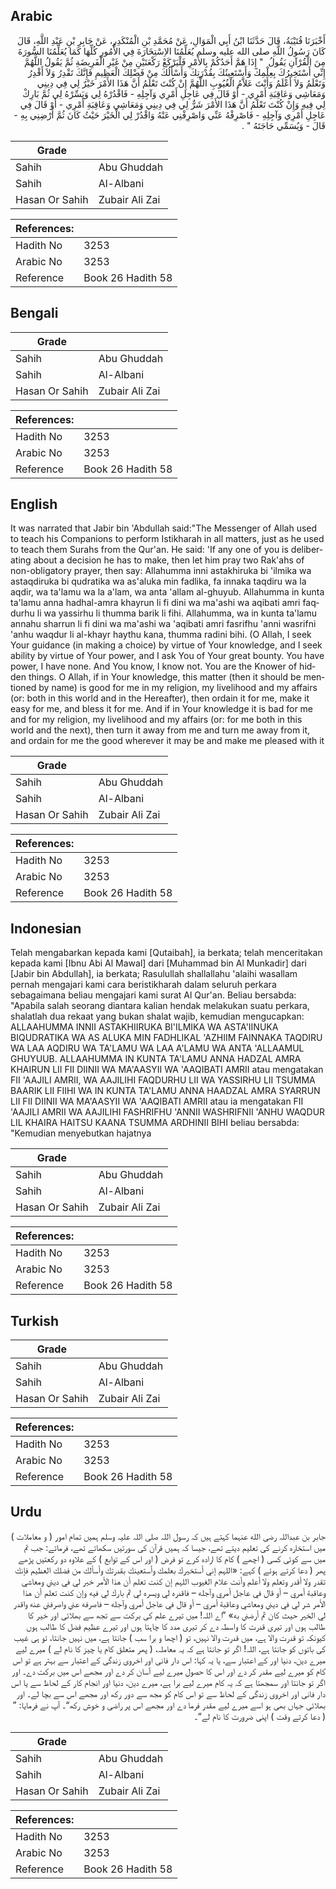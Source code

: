 ## Arabic


<div dir="rtl" lang="ar" style={{fontSize:'larger',backgroundColor:'#f8f9fa',padding:20}}>
أَخْبَرَنَا قُتَيْبَةُ، قَالَ حَدَّثَنَا ابْنُ أَبِي الْمَوَالِ، عَنْ مُحَمَّدِ بْنِ الْمُنْكَدِرِ، عَنْ جَابِرِ بْنِ عَبْدِ اللَّهِ، قَالَ كَانَ رَسُولُ اللَّهِ صلى الله عليه وسلم يُعَلِّمُنَا الاِسْتِخَارَةَ فِي الأُمُورِ كُلِّهَا كَمَا يُعَلِّمُنَا السُّورَةَ مِنَ الْقُرْآنِ يَقُولُ ‏ "‏ إِذَا هَمَّ أَحَدُكُمْ بِالأَمْرِ فَلْيَرْكَعْ رَكْعَتَيْنِ مِنْ غَيْرِ الْفَرِيضَةِ ثُمَّ يَقُولُ اللَّهُمَّ إِنِّي أَسْتَخِيرُكَ بِعِلْمِكَ وَأَسْتَعِينُكَ بِقُدْرَتِكَ وَأَسْأَلُكَ مِنْ فَضْلِكَ الْعَظِيمِ فَإِنَّكَ تَقْدِرُ وَلاَ أَقْدِرُ وَتَعْلَمُ وَلاَ أَعْلَمُ وَأَنْتَ عَلاَّمُ الْغُيُوبِ اللَّهُمَّ إِنْ كُنْتَ تَعْلَمُ أَنَّ هَذَا الأَمْرَ خَيْرٌ لِي فِي دِينِي وَمَعَاشِي وَعَاقِبَةِ أَمْرِي - أَوْ قَالَ فِي عَاجِلِ أَمْرِي وَآجِلِهِ - فَاقْدُرْهُ لِي وَيَسِّرْهُ لِي ثُمَّ بَارِكْ لِي فِيهِ وَإِنْ كُنْتَ تَعْلَمُ أَنَّ هَذَا الأَمْرَ شَرٌّ لِي فِي دِينِي وَمَعَاشِي وَعَاقِبَةِ أَمْرِي - أَوْ قَالَ فِي عَاجِلِ أَمْرِي وَآجِلِهِ - فَاصْرِفْهُ عَنِّي وَاصْرِفْنِي عَنْهُ وَاقْدُرْ لِي الْخَيْرَ حَيْثُ كَانَ ثُمَّ أَرْضِنِي بِهِ - قَالَ - وَيُسَمِّي حَاجَتَهُ ‏"‏ ‏.‏
</div>
<div style={{backgroundColor:'#f8f9fa',padding:20, marginBottom: 10}}><table> <thead> <tr> <th>Grade</th> <th></th> </tr> </thead> <tbody> <tr><td>Sahih</td><td>Abu Ghuddah</td></tr><tr><td>Sahih</td><td>Al-Albani</td></tr><tr><td>Hasan Or Sahih</td><td>Zubair Ali Zai</td></tr></tbody></table><table> <thead> <tr> <th>References:</th> <th></th> </tr> </thead> <tbody><tr><td>Hadith No</td><td>3253</td></tr><tr><td>Arabic No</td><td>3253</td></tr><tr><td>Reference</td><td>Book 26 Hadith 58</td></tr></tbody></table></div>

## Bengali


<div dir="ltr" lang="bn" style={{fontSize:'larger',backgroundColor:'#f8f9fa',padding:20}}>

</div>
<div style={{backgroundColor:'#f8f9fa',padding:20, marginBottom: 10}}><table> <thead> <tr> <th>Grade</th> <th></th> </tr> </thead> <tbody> <tr><td>Sahih</td><td>Abu Ghuddah</td></tr><tr><td>Sahih</td><td>Al-Albani</td></tr><tr><td>Hasan Or Sahih</td><td>Zubair Ali Zai</td></tr></tbody></table><table> <thead> <tr> <th>References:</th> <th></th> </tr> </thead> <tbody><tr><td>Hadith No</td><td>3253</td></tr><tr><td>Arabic No</td><td>3253</td></tr><tr><td>Reference</td><td>Book 26 Hadith 58</td></tr></tbody></table></div>

## English


<div dir="ltr" lang="en" style={{fontSize:'larger',backgroundColor:'#f8f9fa',padding:20}}>
It was narrated that Jabir bin 'Abdullah said:"The Messenger of Allah used to teach his Companions to perform Istikharah in all matters, just as he used to teach them Surahs from the Qur'an. He said: 'If any one of you is deliberating about a decision he has to make, then let him pray two Rak'ahs of non-obligatory prayer, then say: Allahumma inni astakhiruka bi 'ilmika wa astaqdiruka bi qudratika wa as'aluka min fadlika, fa innaka taqdiru wa la aqdir, wa ta'lamu wa la a'lam, wa anta 'allam al-ghuyub. Allahumma in kunta ta'lamu anna hadhal-amra khayrun li fi dini wa ma'ashi wa aqibati amri faqdurhu li wa yassirhu li thumma barik li fihi. Allahumma, wa in kunta ta'lamu annahu sharrun li fi dini wa ma'ashi wa 'aqibati amri fasrifhu 'anni wasrifni 'anhu waqdur li al-khayr haythu kana, thumma radini bihi. (O Allah, I seek Your guidance (in making a choice) by virtue of Your knowledge, and I seek ability by virtue of Your power, and I ask You of Your great bounty. You have power, I have none. And You know, I know not. You are the Knower of hidden things. O Allah, if in Your knowledge, this matter (then it should be mentioned by name) is good for me in my religion, my livelihood and my affairs (or: both in this world and in the Hereafter), then ordain it for me, make it easy for me, and bless it for me. And if in Your knowledge it is bad for me and for my religion, my livelihood and my affairs (or: for me both in this world and the next), then turn it away from me and turn me away from it, and ordain for me the good wherever it may be and make me pleased with it
</div>
<div style={{backgroundColor:'#f8f9fa',padding:20, marginBottom: 10}}><table> <thead> <tr> <th>Grade</th> <th></th> </tr> </thead> <tbody> <tr><td>Sahih</td><td>Abu Ghuddah</td></tr><tr><td>Sahih</td><td>Al-Albani</td></tr><tr><td>Hasan Or Sahih</td><td>Zubair Ali Zai</td></tr></tbody></table><table> <thead> <tr> <th>References:</th> <th></th> </tr> </thead> <tbody><tr><td>Hadith No</td><td>3253</td></tr><tr><td>Arabic No</td><td>3253</td></tr><tr><td>Reference</td><td>Book 26 Hadith 58</td></tr></tbody></table></div>

## Indonesian


<div dir="ltr" lang="id" style={{fontSize:'larger',backgroundColor:'#f8f9fa',padding:20}}>
Telah mengabarkan kepada kami [Qutaibah], ia berkata; telah menceritakan kepada kami [Ibnu Abi Al Mawal] dari [Muhammad bin Al Munkadir] dari [Jabir bin Abdullah], ia berkata; Rasulullah shallallahu 'alaihi wasallam pernah mengajari kami cara beristikharah dalam seluruh perkara sebagaimana beliau mengajari kami surat Al Qur'an. Beliau bersabda: "Apabila salah seorang diantara kalian hendak melakukan suatu perkara, shalatlah dua rekaat yang bukan shalat wajib, kemudian mengucapkan: ALLAAHUMMA INNII ASTAKHIIRUKA BI'ILMIKA WA ASTA'IINUKA BIQUDRATIKA WA AS ALUKA MIN FADHLIKAL 'AZHIIM FAINNAKA TAQDIRU WA LAA AQDIRU WA TA'LAMU WA LAA A'LAMU WA ANTA 'ALLAAMUL GHUYUUB. ALLAAHUMMA IN KUNTA TA'LAMU ANNA HADZAL AMRA KHAIRUN LII FII DIINII WA MA'AASYII WA 'AAQIBATI AMRII atau mengatakan FII 'AAJILI AMRII, WA AAJILIHI FAQDURHU LII WA YASSIRHU LII TSUMMA BAARIK LII FIIHI WA IN KUNTA TA'LAMU ANNA HAADZAL AMRA SYARRUN LII FII DIINII WA MA'AASYII WA 'AAQIBATI AMRII atau ia mengatakan FII 'AAJILI AMRII WA AAJILIHI FASHRIFHU 'ANNII WASHRIFNII 'ANHU WAQDUR LIL KHAIRA HAITSU KAANA TSUMMA ARDHINII BIHI beliau bersabda: "Kemudian menyebutkan hajatnya
</div>
<div style={{backgroundColor:'#f8f9fa',padding:20, marginBottom: 10}}><table> <thead> <tr> <th>Grade</th> <th></th> </tr> </thead> <tbody> <tr><td>Sahih</td><td>Abu Ghuddah</td></tr><tr><td>Sahih</td><td>Al-Albani</td></tr><tr><td>Hasan Or Sahih</td><td>Zubair Ali Zai</td></tr></tbody></table><table> <thead> <tr> <th>References:</th> <th></th> </tr> </thead> <tbody><tr><td>Hadith No</td><td>3253</td></tr><tr><td>Arabic No</td><td>3253</td></tr><tr><td>Reference</td><td>Book 26 Hadith 58</td></tr></tbody></table></div>

## Turkish


<div dir="ltr" lang="tr" style={{fontSize:'larger',backgroundColor:'#f8f9fa',padding:20}}>

</div>
<div style={{backgroundColor:'#f8f9fa',padding:20, marginBottom: 10}}><table> <thead> <tr> <th>Grade</th> <th></th> </tr> </thead> <tbody> <tr><td>Sahih</td><td>Abu Ghuddah</td></tr><tr><td>Sahih</td><td>Al-Albani</td></tr><tr><td>Hasan Or Sahih</td><td>Zubair Ali Zai</td></tr></tbody></table><table> <thead> <tr> <th>References:</th> <th></th> </tr> </thead> <tbody><tr><td>Hadith No</td><td>3253</td></tr><tr><td>Arabic No</td><td>3253</td></tr><tr><td>Reference</td><td>Book 26 Hadith 58</td></tr></tbody></table></div>

## Urdu


<div dir="rtl" lang="ur" style={{fontSize:'larger',backgroundColor:'#f8f9fa',padding:20}}>
جابر بن عبداللہ رضی الله عنہما کہتے ہیں کہ رسول اللہ صلی اللہ علیہ وسلم ہمیں تمام امور ( و معاملات ) میں استخارہ کرنے کی تعلیم دیتے تھے، جیسا کہ ہمیں قرآن کی سورتیں سکھاتے تھے، فرماتے: جب تم میں سے کوئی کسی ( اچھے ) کام کا ارادہ کرے تو فرض ( اور اس کے توابع ) کے علاوہ دو رکعتیں پڑھے پھر ( دعا کرتے ہوئے ) کہے: «اللہم إني أستخيرك بعلمك وأستعينك بقدرتك وأسألك من فضلك العظيم فإنك تقدر ولا أقدر وتعلم ولا أعلم وأنت علام الغيوب اللہم إن كنت تعلم أن هذا الأمر خير لي في ديني ومعاشي وعاقبة أمري – أو قال في عاجل أمري وآجله – فاقدره لي ويسره لي ثم بارك لي فيه وإن كنت تعلم أن هذا الأمر شر لي في ديني ومعاشي وعاقبة أمري – أو قال في عاجل أمري وآجله – فاصرفه عني واصرفني عنه واقدر لي الخير حيث كان ثم أرضني به» ”اے اللہ! میں تیرے علم کی برکت سے تجھ سے بھلائی اور خیر کا طالب ہوں اور تیری قدرت کا واسطہ دے کر تیری مدد کا چاہتا ہوں اور تیرے عظیم فضل کا طالب ہوں کیونکہ تو قدرت والا ہے، میں قدرت والا نہیں، تو ( اچھا و برا سب ) جانتا ہے، میں نہیں جانتا، تو ہی غیب کی باتوں کو جانتا ہے، اللہ! اگر تو جانتا ہے کہ یہ معاملہ، ( پھر متعلق کام یا چیز کا نام لے ) میرے لیے میرے دین، دنیا اور کے اعتبار سے، یا یہ کہا: اس دار فانی اور اخروی زندگی کے اعتبار سے بہتر ہے تو اس کام کو میرے لیے مقدر کر دے اور اس کا حصول میرے لیے آسان کر دے اور مجھے اس میں برکت دے۔ اور اگر تو جانتا اور سمجھتا ہے کہ یہ کام میرے لیے برا ہے، میرے دین، دنیا اور انجام کار کے لحاظ سے یا اس دار فانی اور اخروی زندگی کے لحاظ سے تو اس کام کو مجھ سے دور رکھ اور مجھے اس سے بچا لے۔ اور بھلائی جہاں بھی ہو اسے میرے لیے مقدر فرما دے اور مجھے اس پر راضی و خوش رکھ“۔ آپ نے فرمایا: ” ( دعا کرتے وقت ) اپنی ضرورت کا نام لے“۔
</div>
<div style={{backgroundColor:'#f8f9fa',padding:20, marginBottom: 10}}><table> <thead> <tr> <th>Grade</th> <th></th> </tr> </thead> <tbody> <tr><td>Sahih</td><td>Abu Ghuddah</td></tr><tr><td>Sahih</td><td>Al-Albani</td></tr><tr><td>Hasan Or Sahih</td><td>Zubair Ali Zai</td></tr></tbody></table><table> <thead> <tr> <th>References:</th> <th></th> </tr> </thead> <tbody><tr><td>Hadith No</td><td>3253</td></tr><tr><td>Arabic No</td><td>3253</td></tr><tr><td>Reference</td><td>Book 26 Hadith 58</td></tr></tbody></table></div>